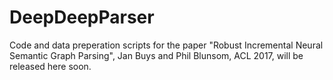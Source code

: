 # DeepDeepParser

Code and data preperation scripts for the paper "Robust Incremental Neural Semantic Graph Parsing", Jan Buys and Phil Blunsom, ACL 2017, will be released here soon.

